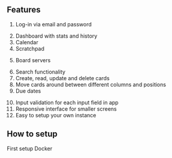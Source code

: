 ## Features

1. Log-in via email and password
<!-- 2. Member invite system -->
2. Dashboard with stats and history
3. Calendar
4. Scratchpad
<!-- 6. Notification system -->
5. Board servers
<!-- 8. Tags system -->
6. Search functionality
7. Create, read, update and delete cards
8. Move cards around between different columns and positions
9. Due dates
<!-- 13. Image upload -->
10. Input validation for each input field in app
11. Responsive interface for smaller screens
12. Easy to setup your own instance

## How to setup

First setup Docker
